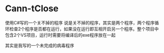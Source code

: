 # Cann-tClose
使用C#写的一个关不掉的程序
说是关不掉的程序，其实是两个程序，两个程序循环检查2个程序是否都在运行，如果没在运行即互相开启另一个程序。整个项目中包含2个VS项目，运行时需要将编译后的exe程序放在一起


其实是我写的一个未完成的病毒程序
